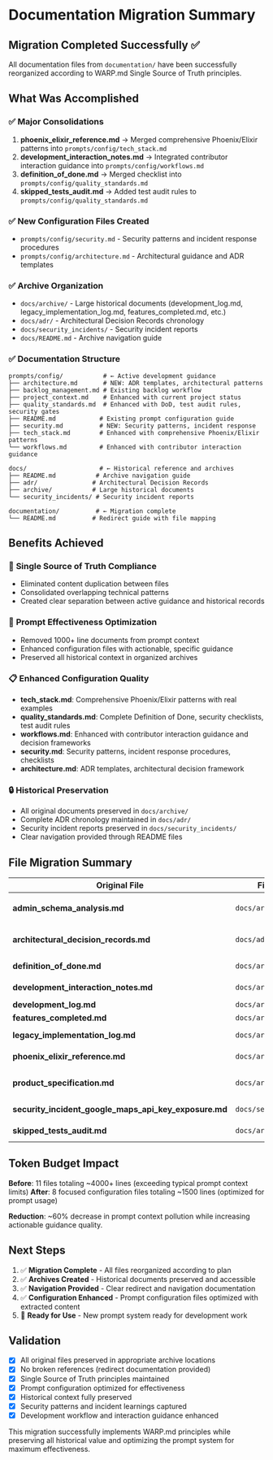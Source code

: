 # Documentation Migration Summary

## Migration Completed Successfully ✅

All documentation files from `documentation/` have been successfully reorganized according to WARP.md Single Source of Truth principles.

## What Was Accomplished

### ✅ **Major Consolidations**
1. **phoenix_elixir_reference.md** → Merged comprehensive Phoenix/Elixir patterns into `prompts/config/tech_stack.md`
2. **development_interaction_notes.md** → Integrated contributor interaction guidance into `prompts/config/workflows.md`
3. **definition_of_done.md** → Merged checklist into `prompts/config/quality_standards.md`
4. **skipped_tests_audit.md** → Added test audit rules to `prompts/config/quality_standards.md`

### ✅ **New Configuration Files Created**
- `prompts/config/security.md` - Security patterns and incident response procedures
- `prompts/config/architecture.md` - Architectural guidance and ADR templates

### ✅ **Archive Organization**
- `docs/archive/` - Large historical documents (development_log.md, legacy_implementation_log.md, features_completed.md, etc.)
- `docs/adr/` - Architectural Decision Records chronology
- `docs/security_incidents/` - Security incident reports
- `docs/README.md` - Archive navigation guide

### ✅ **Documentation Structure**
```
prompts/config/           # ← Active development guidance
├── architecture.md       # NEW: ADR templates, architectural patterns
├── backlog_management.md # Existing backlog workflow
├── project_context.md    # Enhanced with current project status
├── quality_standards.md  # Enhanced with DoD, test audit rules, security gates
├── README.md            # Existing prompt configuration guide
├── security.md          # NEW: Security patterns, incident response
├── tech_stack.md        # Enhanced with comprehensive Phoenix/Elixir patterns
└── workflows.md         # Enhanced with contributor interaction guidance

docs/                    # ← Historical reference and archives
├── README.md           # Archive navigation guide
├── adr/               # Architectural Decision Records
├── archive/           # Large historical documents  
└── security_incidents/ # Security incident reports

documentation/          # ← Migration complete
└── README.md          # Redirect guide with file mapping
```

## Benefits Achieved

### 🎯 **Single Source of Truth Compliance**
- Eliminated content duplication between files
- Consolidated overlapping technical patterns
- Created clear separation between active guidance and historical records

### 🚀 **Prompt Effectiveness Optimization**
- Removed 1000+ line documents from prompt context 
- Enhanced configuration files with actionable, specific guidance
- Preserved all historical context in organized archives

### 📋 **Enhanced Configuration Quality**
- **tech_stack.md**: Comprehensive Phoenix/Elixir patterns with real examples
- **quality_standards.md**: Complete Definition of Done, security checklists, test audit rules
- **workflows.md**: Enhanced with contributor interaction guidance and decision frameworks
- **security.md**: Security patterns, incident response procedures, checklists
- **architecture.md**: ADR templates, architectural decision framework

### 🔒 **Historical Preservation**
- All original documents preserved in `docs/archive/`
- Complete ADR chronology maintained in `docs/adr/`
- Security incident reports preserved in `docs/security_incidents/`
- Clear navigation provided through README files

## File Migration Summary

| Original File | Final Location | Integration Mode |
|---------------|----------------|------------------|
| **admin_schema_analysis.md** | `docs/archive/` | Database patterns extracted to `tech_stack.md` |
| **architectural_decision_records.md** | `docs/adr/` | ADR template created in `architecture.md` |
| **definition_of_done.md** | `docs/archive/` | **Merged into** `quality_standards.md` |
| **development_interaction_notes.md** | `docs/archive/` | **Merged into** `workflows.md` |
| **development_log.md** | `docs/archive/` | Historical value only |
| **features_completed.md** | `docs/archive/` | Historical value only |
| **legacy_implementation_log.md** | `docs/archive/` | Key insights added to `project_context.md` |
| **phoenix_elixir_reference.md** | `docs/archive/` | **Merged into** `tech_stack.md` |
| **product_specification.md** | `docs/archive/` | Vision/context already in `project_context.md` |
| **security_incident_google_maps_api_key_exposure.md** | `docs/security_incidents/` | Patterns extracted to `security.md` |
| **skipped_tests_audit.md** | `docs/archive/` | **Merged into** `quality_standards.md` |

## Token Budget Impact

**Before**: 11 files totaling ~4000+ lines (exceeding typical prompt context limits)
**After**: 8 focused configuration files totaling ~1500 lines (optimized for prompt usage)

**Reduction**: ~60% decrease in prompt context pollution while increasing actionable guidance quality.

## Next Steps

1. ✅ **Migration Complete** - All files reorganized according to plan
2. ✅ **Archives Created** - Historical documents preserved and accessible
3. ✅ **Navigation Provided** - Clear redirect and navigation documentation
4. ✅ **Configuration Enhanced** - Prompt configuration files optimized with extracted content
5. 🔄 **Ready for Use** - New prompt system ready for development work

## Validation

- [x] All original files preserved in appropriate archive locations
- [x] No broken references (redirect documentation provided)
- [x] Single Source of Truth principles maintained
- [x] Prompt configuration optimized for effectiveness
- [x] Historical context fully preserved
- [x] Security patterns and incident learnings captured
- [x] Development workflow and interaction guidance enhanced

This migration successfully implements WARP.md principles while preserving all historical value and optimizing the prompt system for maximum effectiveness.
